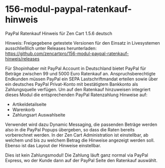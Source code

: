 # 156-modul-paypal-ratenkauf-hinweis
PayPal Ratenkauf Hinweis für Zen Cart 1.5.6 deutsch

Hinweis: 
Freigegebene getestete Versionen für den Einsatz in Livesystemen ausschließlich unter Releases herunterladen:
https://github.com/zencartpro/156-modul-paypal-ratenkauf-hinweis/releases

Für Shopinhaber mit PayPal Account in Deutschland bietet PayPal für Beträge zwischen 99 und 5000 Euro Ratenkauf an.
Anspruchsberechtigte Endkunden müssen PayPal ein SEPA Lastschriftmandat erteilen sowie über ein deutsches PayPal Privat-Konto mit bestätigtem Bankkonto als Zahlungsquelle verfügen.
Um auf den Ratenkauf hinzuweisen integriert dieses Modul die entsprechenden PayPal Ratenzahlung Hinweise auf:
* Artikeldetailseite
* Warenkorb
* Zahlungsart Auswahlseite

Verwendet wird dazu Dynamic Messaging, die passenden Beträge werden also in die PayPal Popups übergeben, so dass die Raten bereits vorberechnet werden.
In der Zen Cart Administration ist einstellbar, ab welchem und bis zu welchem Betrag die Hinweise angezeigt werden soll. Ebenso ist das Layout der Hinweise einstellbar.

Dies ist kein Zahlungsmodul! 
Die Zahlung läuft ganz normal via PayPal Express, wo der Kunde dann auf der PayPal Seite den Ratenkauf auswählt.
